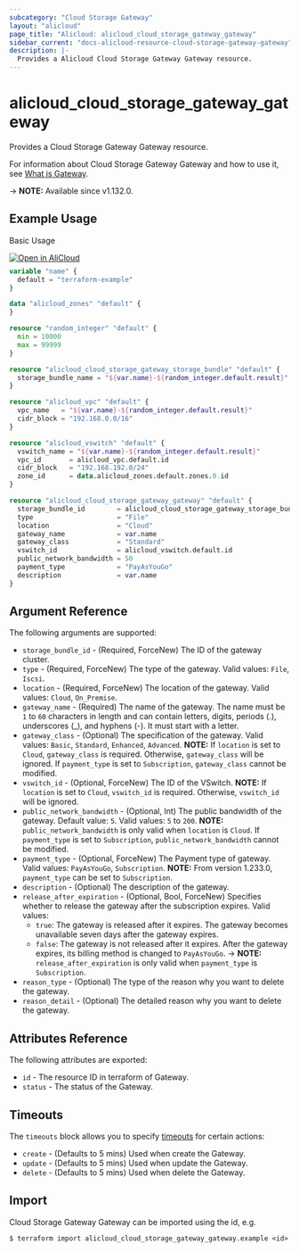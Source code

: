 ```yaml
---
subcategory: "Cloud Storage Gateway"
layout: "alicloud"
page_title: "Alicloud: alicloud_cloud_storage_gateway_gateway"
sidebar_current: "docs-alicloud-resource-cloud-storage-gateway-gateway"
description: |-
  Provides a Alicloud Cloud Storage Gateway Gateway resource.
---
```


# alicloud_cloud_storage_gateway_gateway

Provides a Cloud Storage Gateway Gateway resource.

For information about Cloud Storage Gateway Gateway and how to use it, see [What is Gateway](https://www.alibabacloud.com/help/en/csg/developer-reference/api-mnz46x).

-> **NOTE:** Available since v1.132.0.

## Example Usage

Basic Usage

<div style="display: block;margin-bottom: 40px;"><div class="oics-button" style="float: right;position: absolute;margin-bottom: 10px;">
  <a href="https://api.aliyun.com/terraform?resource=alicloud_cloud_storage_gateway_gateway&exampleId=c72b5954-f4f8-33f9-c4bc-b4016d22ceebc8beb4f1&activeTab=example&spm=docs.r.cloud_storage_gateway_gateway.0.c72b5954f4&intl_lang=EN_US" target="_blank">
    <img alt="Open in AliCloud" src="https://img.alicdn.com/imgextra/i1/O1CN01hjjqXv1uYUlY56FyX_!!6000000006049-55-tps-254-36.svg" style="max-height: 44px; max-width: 100%;">
  </a>
</div></div>

```terraform
variable "name" {
  default = "terraform-example"
}

data "alicloud_zones" "default" {
}

resource "random_integer" "default" {
  min = 10000
  max = 99999
}

resource "alicloud_cloud_storage_gateway_storage_bundle" "default" {
  storage_bundle_name = "${var.name}-${random_integer.default.result}"
}

resource "alicloud_vpc" "default" {
  vpc_name   = "${var.name}-${random_integer.default.result}"
  cidr_block = "192.168.0.0/16"
}

resource "alicloud_vswitch" "default" {
  vswitch_name = "${var.name}-${random_integer.default.result}"
  vpc_id       = alicloud_vpc.default.id
  cidr_block   = "192.168.192.0/24"
  zone_id      = data.alicloud_zones.default.zones.0.id
}

resource "alicloud_cloud_storage_gateway_gateway" "default" {
  storage_bundle_id        = alicloud_cloud_storage_gateway_storage_bundle.default.id
  type                     = "File"
  location                 = "Cloud"
  gateway_name             = var.name
  gateway_class            = "Standard"
  vswitch_id               = alicloud_vswitch.default.id
  public_network_bandwidth = 50
  payment_type             = "PayAsYouGo"
  description              = var.name
}
```

## Argument Reference

The following arguments are supported:

* `storage_bundle_id` - (Required, ForceNew) The ID of the gateway cluster.
* `type` - (Required, ForceNew) The type of the gateway. Valid values: `File`, `Iscsi`.
* `location` - (Required, ForceNew) The location of the gateway. Valid values: `Cloud`, `On_Premise`.
* `gateway_name` - (Required) The name of the gateway. The name must be `1` to `60` characters in length and can contain letters, digits, periods (.), underscores (_), and hyphens (-). It must start with a letter.
* `gateway_class` - (Optional) The specification of the gateway. Valid values: `Basic`, `Standard`, `Enhanced`, `Advanced`. **NOTE:** If `location` is set to `Cloud`, `gateway_class` is required. Otherwise, `gateway_class` will be ignored. If `payment_type` is set to `Subscription`, `gateway_class` cannot be modified.
* `vswitch_id` - (Optional, ForceNew) The ID of the VSwitch. **NOTE:** If `location` is set to `Cloud`, `vswitch_id` is required. Otherwise, `vswitch_id` will be ignored.
* `public_network_bandwidth` - (Optional, Int) The public bandwidth of the gateway. Default value: `5`. Valid values: `5` to `200`. **NOTE:** `public_network_bandwidth` is only valid when `location` is `Cloud`. If `payment_type` is set to `Subscription`, `public_network_bandwidth` cannot be modified.
* `payment_type` - (Optional, ForceNew) The Payment type of gateway. Valid values: `PayAsYouGo`, `Subscription`. **NOTE:** From version 1.233.0, `payment_type` can be set to `Subscription`.
* `description` - (Optional) The description of the gateway.
* `release_after_expiration` - (Optional, Bool, ForceNew) Specifies whether to release the gateway after the subscription expires. Valid values:
  - `true`: The gateway is released after it expires. The gateway becomes unavailable seven days after the gateway expires.
  - `false`: The gateway is not released after it expires. After the gateway expires, its billing method is changed to `PayAsYouGo`.
-> **NOTE:** `release_after_expiration` is only valid when `payment_type` is `Subscription`.
* `reason_type` - (Optional) The type of the reason why you want to delete the gateway.
* `reason_detail` - (Optional) The detailed reason why you want to delete the gateway.

## Attributes Reference

The following attributes are exported:

* `id` - The resource ID in terraform of Gateway.
* `status` - The status of the Gateway.

## Timeouts

The `timeouts` block allows you to specify [timeouts](https://www.terraform.io/docs/configuration-0-11/resources.html#timeouts) for certain actions:

* `create` - (Defaults to 5 mins) Used when create the Gateway.
* `update` - (Defaults to 5 mins) Used when update the Gateway.
* `delete` - (Defaults to 5 mins) Used when delete the Gateway.

## Import

Cloud Storage Gateway Gateway can be imported using the id, e.g.

```shell
$ terraform import alicloud_cloud_storage_gateway_gateway.example <id>
```
